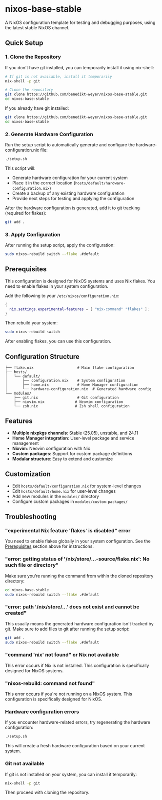 # nixos-base-stable

A NixOS configuration template for testing and debugging purposes, using the latest stable NixOS channel.

## Quick Setup

### 1. Clone the Repository

If you don't have git installed, you can temporarily install it using nix-shell:

```bash
# If git is not available, install it temporarily
nix-shell -p git

# Clone the repository
git clone https://github.com/benedikt-weyer/nixos-base-stable.git
cd nixos-base-stable
```

If you already have git installed:

```bash
git clone https://github.com/benedikt-weyer/nixos-base-stable.git
cd nixos-base-stable
```

### 2. Generate Hardware Configuration

Run the setup script to automatically generate and configure the hardware-configuration.nix file:

```bash
./setup.sh
```

This script will:
- Generate hardware configuration for your current system
- Place it in the correct location (`hosts/default/hardware-configuration.nix`)
- Create a backup of any existing hardware configuration
- Provide next steps for testing and applying the configuration

After the hardware configuration is generated, add it to git tracking (required for flakes):

```bash
git add .
```

### 3. Apply Configuration

After running the setup script, apply the configuration:

```bash
sudo nixos-rebuild switch --flake .#default
```

## Prerequisites

This configuration is designed for NixOS systems and uses Nix flakes. You need to enable flakes in your system configuration.

Add the following to your `/etc/nixos/configuration.nix`:

```nix
{
  nix.settings.experimental-features = [ "nix-command" "flakes" ];
}
```

Then rebuild your system:

```bash
sudo nixos-rebuild switch
```

After enabling flakes, you can use this configuration.

## Configuration Structure

```
├── flake.nix                    # Main flake configuration
├── hosts/
│   └── default/
│       ├── configuration.nix    # System configuration
│       ├── home.nix             # Home Manager configuration
│       └── hardware-configuration.nix  # Generated hardware config
└── modules/
    ├── git.nix                  # Git configuration
    ├── nixvim.nix              # Neovim configuration
    └── zsh.nix                 # Zsh shell configuration
```

## Features

- **Multiple nixpkgs channels**: Stable (25.05), unstable, and 24.11
- **Home Manager integration**: User-level package and service management
- **Nixvim**: Neovim configuration with Nix
- **Custom packages**: Support for custom package definitions
- **Modular structure**: Easy to extend and customize

## Customization

- Edit `hosts/default/configuration.nix` for system-level changes
- Edit `hosts/default/home.nix` for user-level changes
- Add new modules in the `modules/` directory
- Configure custom packages in `modules/custom-packages/`

## Troubleshooting

### "experimental Nix feature 'flakes' is disabled" error

You need to enable flakes globally in your system configuration. See the [Prerequisites](#prerequisites) section above for instructions.

### "error: getting status of '/nix/store/...-source/flake.nix': No such file or directory"

Make sure you're running the command from within the cloned repository directory:

```bash
cd nixos-base-stable
sudo nixos-rebuild switch --flake .#default
```

### "error: path '/nix/store/...' does not exist and cannot be created"

This usually means the generated hardware configuration isn't tracked by git. Make sure to add files to git after running the setup script:

```bash
git add .
sudo nixos-rebuild switch --flake .#default
```

### "command 'nix' not found" or Nix not available

This error occurs if Nix is not installed. This configuration is specifically designed for NixOS systems.

### "nixos-rebuild: command not found"

This error occurs if you're not running on a NixOS system. This configuration is specifically designed for NixOS.

### Hardware configuration errors

If you encounter hardware-related errors, try regenerating the hardware configuration:

```bash
./setup.sh
```

This will create a fresh hardware configuration based on your current system.

### Git not available

If git is not installed on your system, you can install it temporarily:

```bash
nix-shell -p git
```

Then proceed with cloning the repository.
